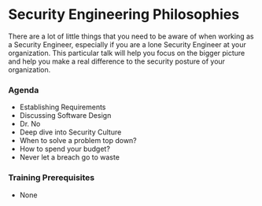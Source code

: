 # Security Engineering Philosophies
There are a lot of little things that you need to be aware of when working as a Security Engineer, especially if you are a lone Security Engineer at your organization.  This particular talk will help you focus on the bigger picture and help you make a real difference to the security posture of your organization.

### Agenda
* Establishing Requirements
* Discussing Software Design
* Dr. No
* Deep dive into Security Culture
* When to solve a problem top down?
* How to spend your budget?
* Never let a breach go to waste

### Training Prerequisites 
* None 
